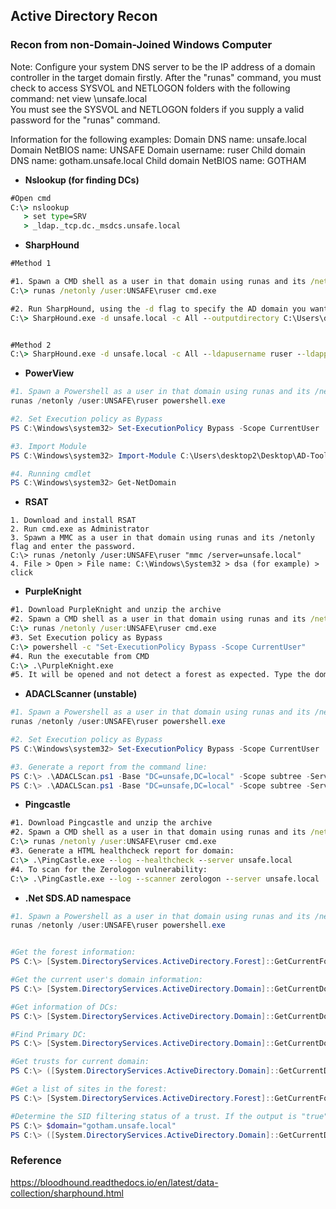 ## Active Directory Recon

### Recon from non-Domain-Joined Windows Computer
Note:
Configure your system DNS server to be the IP address of a domain controller in the target domain firstly. 
After the "runas" command, you must check to access SYSVOL and NETLOGON folders with the following command: 
net view \\unsafe.local\
You must see the SYSVOL and NETLOGON folders if you supply a valid password for the "runas" command.

Information for the following examples:
Domain DNS name: unsafe.local
Domain NetBIOS name: UNSAFE
Domain username: ruser
Child domain DNS name: gotham.unsafe.local
Child domain NetBIOS name: GOTHAM


- **Nslookup (for finding DCs)**
```cmd
#Open cmd
C:\> nslookup
   > set type=SRV
   > _ldap._tcp.dc._msdcs.unsafe.local 
```

- **SharpHound**
```cmd
#Method 1

#1. Spawn a CMD shell as a user in that domain using runas and its /netonly flag and enter the password.
C:\> runas /netonly /user:UNSAFE\ruser cmd.exe

#2. Run SharpHound, using the -d flag to specify the AD domain you want to collect information from. You can also use any other flags you wish.
C:\> SharpHound.exe -d unsafe.local -c All --outputdirectory C:\Users\desktop2\Desktop


#Method 2
C:\> SharpHound.exe -d unsafe.local -c All --ldapusername ruser --ldappassword Password
```

- **PowerView**
```powershell
#1. Spawn a Powershell as a user in that domain using runas and its /netonly flag and enter the password.
runas /netonly /user:UNSAFE\ruser powershell.exe

#2. Set Execution policy as Bypass
PS C:\Windows\system32> Set-ExecutionPolicy Bypass -Scope CurrentUser

#3. Import Module
PS C:\Windows\system32> Import-Module C:\Users\desktop2\Desktop\AD-Tools\Tools\PowerView_dev.ps1

#4. Running cmdlet
PS C:\Windows\system32> Get-NetDomain
```

- **RSAT**
```text
1. Download and install RSAT
2. Run cmd.exe as Administrator
3. Spawn a MMC as a user in that domain using runas and its /netonly flag and enter the password.
C:\> runas /netonly /user:UNSAFE\ruser "mmc /server=unsafe.local"
4. File > Open > File name: C:\Windows\System32 > dsa (for example) > click
```

- **PurpleKnight**
```cmd
#1. Download PurpleKnight and unzip the archive
#2. Spawn a CMD shell as a user in that domain using runas and its /netonly flag and enter the password.
C:\> runas /netonly /user:UNSAFE\ruser cmd.exe
#3. Set Execution policy as Bypass
C:\> powershell -c "Set-ExecutionPolicy Bypass -Scope CurrentUser"
#4. Run the executable from CMD
C:\> .\PurpleKnight.exe
#5. It will be opened and not detect a forest as expected. Type the domain name (e.g: unsafe.local) and click select > next > 'run tests'.
```

- **ADACLScanner (unstable)**
```powershell
#1. Spawn a Powershell as a user in that domain using runas and its /netonly flag and enter the password.
runas /netonly /user:UNSAFE\ruser powershell.exe

#2. Set Execution policy as Bypass
PS C:\Windows\system32> Set-ExecutionPolicy Bypass -Scope CurrentUser

#3. Generate a report from the command line:
PS C:\> .\ADACLScan.ps1 -Base "DC=unsafe,DC=local" -Scope subtree -Server dc.unsafe.local -Port 389 -Output HTML -Show
PS C:\> .\ADACLScan.ps1 -Base "DC=unsafe,DC=local" -Scope subtree -Server dc.unsafe.local -Port 389 -EffectiveRightsPrincipal ruser -Output HTML -Show
```

- **Pingcastle**
```cmd
#1. Download Pingcastle and unzip the archive
#2. Spawn a CMD shell as a user in that domain using runas and its /netonly flag and enter the password.
C:\> runas /netonly /user:UNSAFE\ruser cmd.exe
#3. Generate a HTML healthcheck report for domain:
C:\> .\PingCastle.exe --log --healthcheck --server unsafe.local
#4. To scan for the Zerologon vulnerability:
C:\> .\PingCastle.exe --log --scanner zerologon --server unsafe.local
```

- **.Net SDS.AD namespace**
```powershell
#1. Spawn a Powershell as a user in that domain using runas and its /netonly flag and enter the password.
runas /netonly /user:UNSAFE\ruser powershell.exe


#Get the forest information:
PS C:\> [System.DirectoryServices.ActiveDirectory.Forest]::GetCurrentForest()

#Get the current user's domain information:
PS C:\> [System.DirectoryServices.ActiveDirectory.Domain]::GetCurrentDomain()

#Get information of DCs:
PS C:\> [System.DirectoryServices.ActiveDirectory.Domain]::GetCurrentDomain().DomainControllers

#Find Primary DC:
PS C:\> [System.DirectoryServices.ActiveDirectory.Domain]::GetCurrentDomain().pdcroleowner

#Get trusts for current domain:
PS C:\> ([System.DirectoryServices.ActiveDirectory.Domain]::GetCurrentDomain()).GetAllTrustRelationships()

#Get a list of sites in the forest:
PS C:\> [System.DirectoryServices.ActiveDirectory.Forest]::GetCurrentForest().sites

#Determine the SID filtering status of a trust. If the output is "true", SID filtering is enabled.
PS C:\> $domain="gotham.unsafe.local"
PS C:\> ([System.DirectoryServices.ActiveDirectory.Domain]::GetCurrentDomain()).GetSidFilteringStatus($domain)
```

### Reference
https://bloodhound.readthedocs.io/en/latest/data-collection/sharphound.html
